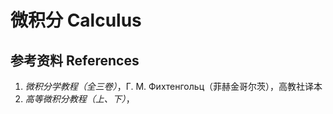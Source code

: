 # 微积分 Calculus

## 参考资料 References

1. *微积分学教程（全三卷）*，Г. М. Фихтенгольц（菲赫金哥尔茨），高教社译本
2. *高等微积分教程（上、下）*，